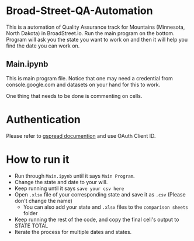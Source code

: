 # Broad-Street-QA-Automation
 This is a automation of Quality Assurance track for Mountains (Minnesota, North Dakota) in BroadStreet.io. Run the main program on the bottom. Program will ask you the state you want to work on and then it will help you find the date you can work on. 

## Main.ipynb
 This is main program file. Notice that one may need a credential from console.google.com and datasets on your hand for this to work.

 One thing that needs to be done is commenting on cells.

# Authentication

Please refer to [gspread documention](https://gspread.readthedocs.io/en/latest/oauth2.html#enable-api-access-for-a-project) and use OAuth Client ID.

# How to run it

- Run through `Main.ipynb` until it says `Main Program`.
- Change the state and date to your will.
- Keep running until it says `save your csv here`
- Open `.xlsx` file of your corresponding state and save it as `.csv` (Please don't change the name)
  - You can also add your state and `.xlsx` files to the `comparison sheets` folder
- Keep running the rest of the code, and copy the final cell's output to STATE TOTAL
- Iterate the process for multiple dates and states.

